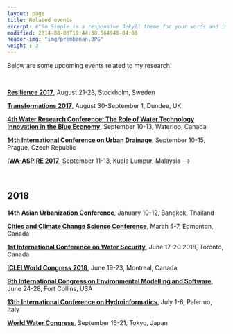 ```yaml
---
layout: page
title: Related events
excerpt: #"So Simple is a responsive Jekyll theme for your words and images."
modified: 2014-08-08T19:44:38.564948-04:00
header-img: "img/prembanan.JPG"
weight : 3
---
```


Below are some upcoming events related to my research.

<br>

<!--<h1 align="center"> Upcoming events </h1>  -->



<!-- ## 2016

**[Urban Transitions Global Summit](http://www.urbantransitionsconference.com/)**, September 5-9, Shanghai, China   

**[World Water Congress](http://www.iwa-network.org/event/world-water-congress-exhibition-2016/)**, October 9-14, Brisbane, Australia  

## 2017 

**[Green infrastructure: Nature-based solutions for sustainable and resilient cities](http://www.greeninurbs.com/finalconference/)**, April 4-7, Orvieto, Italy
   
**[Embrace the water: A cities of the future conference](http://www.embracethewater2017.com/)**, June 12-14, Gothenburg, Sweden -->

**[Resilience 2017](http://resilience2017.org/)**, August 21-23, Stockholm, Sweden
   
**[Transformations 2017](http://www.transformations2017.org/)**, August 30-September 1, Dundee, UK

**[4th Water Research Conference: The Role of Water Technology Innovation in the Blue Economy](http://www.waterresearchconference.com/)**, September 10-13, Waterloo, Canada

**[14th International Conference on Urban Drainage](http://www.icud2017.org/icud-conference.htm)**, September 10-15, Prague, Czech Republic   

**[IWA-ASPIRE 2017](http://www.aspire2017.org.my/)**, September 11-13, Kuala Lumpur, Malaysia -->

<br>

## 2018 

**14th Asian Urbanization Conference**, January 10-12, Bangkok, Thailand  

**[Cities and Climate Change Science Conference](http://citiesipcc.org/)**, March 5-7, Edmonton, Canada   

**[1st International Conference on Water Security](https://www.elsevier.com/events/conferences/water-security-conference/about)**, June 17-20 2018, Toronto, Canada

**[ICLEI World Congress 2018](http://www.iclei.org/details/article/iclei-world-congress-2018.html)**, June 19-23, Montreal, Canada  

**[9th International Congress on Environmental Modelling and Software](http://iemss2018.engr.colostate.edu/)**, June 24-28, Fort Collins, USA   

**[13th International Conference on Hydroinformatics](http://www.hic2018.org/)**, July 1-6, Palermo, Italy
   
**[World Water Congress](http://worldwatercongress.org/)**, September 16-21, Tokyo, Japan


